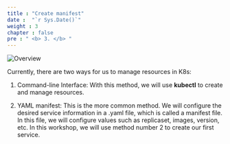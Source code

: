 ```yaml
---
title : "Create manifest"
date :  "`r Sys.Date()`" 
weight : 3
chapter : false
pre : " <b> 3. </b> "
---
```


![Overview](/images/1-Basic_concepts./12.png)

Currently, there are two ways for us to manage resources in K8s:

1. Command-line Interface: With this method, we will use **kubectl** to create and manage resources.

2. YAML manifest: This is the more common method. We will configure the desired service information in a .yaml file, which is called a manifest file. In this file, we will configure values such as replicaset, images, version, etc. In this workshop, we will use method number 2 to create our first service.
